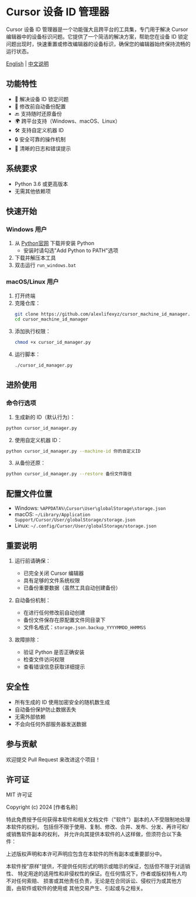 # Cursor 设备 ID 管理器

Cursor 设备 ID 管理器是一个功能强大且跨平台的工具集，专门用于解决 Cursor 编辑器中的设备标识问题。它提供了一个简洁的解决方案，帮助您在设备 ID 锁定问题出现时，快速重置或修改编辑器的设备标识，确保您的编辑器始终保持流畅的运行状态。

[English](README.md) | [中文说明](README_CN.md)

## 功能特性

- 🔄 解决设备 ID 锁定问题
- 💾 修改前自动备份配置
- 🔙 支持随时还原备份
- 🌍 跨平台支持（Windows、macOS、Linux）
- 🛠️ 支持自定义机器 ID
- 🔒 安全可靠的操作机制
- 📝 清晰的日志和错误提示

## 系统要求

- Python 3.6 或更高版本
- 无需其他依赖项

## 快速开始

### Windows 用户
1. 从 [Python官网](https://www.python.org/downloads/) 下载并安装 Python
   - 安装时请勾选"Add Python to PATH"选项
2. 下载并解压本工具
3. 双击运行 `run_windows.bat`

### macOS/Linux 用户
1. 打开终端
2. 克隆仓库：
   ```bash
   git clone https://github.com/alexlifexyz/cursor_machine_id_manager.git
   cd cursor_machine_id_manager
   ```
3. 添加执行权限：
   ```bash
   chmod +x cursor_id_manager.py
   ```
4. 运行脚本：
   ```bash
   ./cursor_id_manager.py
   ```

## 进阶使用

### 命令行选项

1. 生成新的 ID（默认行为）：
```bash
python cursor_id_manager.py
```

2. 使用自定义机器 ID：
```bash
python cursor_id_manager.py --machine-id 你的自定义ID
```

3. 从备份还原：
```bash
python cursor_id_manager.py --restore 备份文件路径
```

## 配置文件位置

- Windows: `%APPDATA%\Cursor\User\globalStorage\storage.json`
- macOS: `~/Library/Application Support/Cursor/User/globalStorage/storage.json`
- Linux: `~/.config/Cursor/User/globalStorage/storage.json`

## 重要说明

1. 运行前请确保：
   - 已完全关闭 Cursor 编辑器
   - 具有足够的文件系统权限
   - 已备份重要数据（虽然工具自动创建备份）

2. 自动备份机制：
   - 在进行任何修改前自动创建
   - 备份文件保存在原配置文件同目录下
   - 文件名格式：`storage.json.backup_YYYYMMDD_HHMMSS`

3. 故障排除：
   - 验证 Python 是否正确安装
   - 检查文件访问权限
   - 查看错误信息获取详细提示

## 安全性

- 所有生成的 ID 使用加密安全的随机数生成
- 自动备份保护防止数据丢失
- 无需外部依赖
- 不会向任何外部服务器发送数据

## 参与贡献

欢迎提交 Pull Request 来改进这个项目！

## 许可证

MIT 许可证

Copyright (c) 2024 [作者名称]

特此免费授予任何获得本软件和相关文档文件（"软件"）副本的人不受限制地处理本软件的权利，
包括但不限于使用、复制、修改、合并、发布、分发、再许可和/或销售软件副本的权利，
并允许向其提供本软件的人这样做，但须符合以下条件：

上述版权声明和本许可声明应包含在本软件的所有副本或重要部分中。

本软件按"原样"提供，不提供任何形式的明示或暗示的保证，包括但不限于对适销性、
特定用途的适用性和非侵权性的保证。在任何情况下，作者或版权持有人均不对任何索赔、
损害或其他责任负责，无论是在合同诉讼、侵权行为或其他方面，由软件或软件的使用或
其他交易产生、引起或与之相关。 